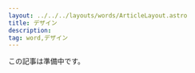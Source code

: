 ```yaml
---
layout: ../../../layouts/words/ArticleLayout.astro
title: デザイン
description:
tag: word,デザイン
---
```


この記事は準備中です。